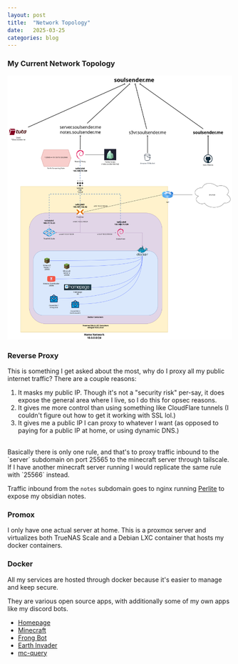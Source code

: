 ```yaml
---
layout: post
title:  "Network Topology"
date:   2025-03-25
categories: blog
---
```


### My Current Network Topology
![](/images/network-topology/homelab.drawio.png)

### Reverse Proxy
This is something I get asked about the most, why do I proxy all my public internet traffic? There are a couple reasons:

1. It masks my public IP. Though it's not a "security risk" per-say, it does expose the general area where I live, so I do this for opsec reasons.
2. It gives me more control than using something like CloudFlare tunnels (I couldn't figure out how to get it working with SSL lol.)
3. It gives me a public IP I can proxy to whatever I want (as opposed to paying for a public IP at home, or using dynamic DNS.)
<br>
Basically there is only one rule, and that's to proxy traffic inbound to the `server` subdomain on port 25565 to the minecraft server through tailscale. If I have another minecraft server running I would replicate the same rule with `25566` instead.

Traffic inbound from the `notes` subdomain goes to nginx running [Perlite](https://github.com/secure-77/Perlite) to expose my obsidian notes.

### Promox
I only have one actual server at home. This is a proxmox server and virtualizes both TrueNAS Scale and a Debian LXC container that hosts my docker containers. 

### Docker
All my services are hosted through docker because it's easier to manage and keep secure.

They are various open source apps, with additionally some of my own apps like my discord bots.
- [Homepage](https://gethomepage.dev)
- [Minecraft](https://github.com/itzg/docker-minecraft-server)
- [Frong Bot](https://github.com/Soulsender/frong-bot)
- [Earth Invader](https://github.com/CosmodiumCS/MK19-EarthInvader)
- [mc-query](https://github.com/Soulsender/mc-query)

